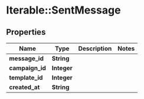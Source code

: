 # Iterable::SentMessage

## Properties
Name | Type | Description | Notes
------------ | ------------- | ------------- | -------------
**message_id** | **String** |  | 
**campaign_id** | **Integer** |  | 
**template_id** | **Integer** |  | 
**created_at** | **String** |  | 

